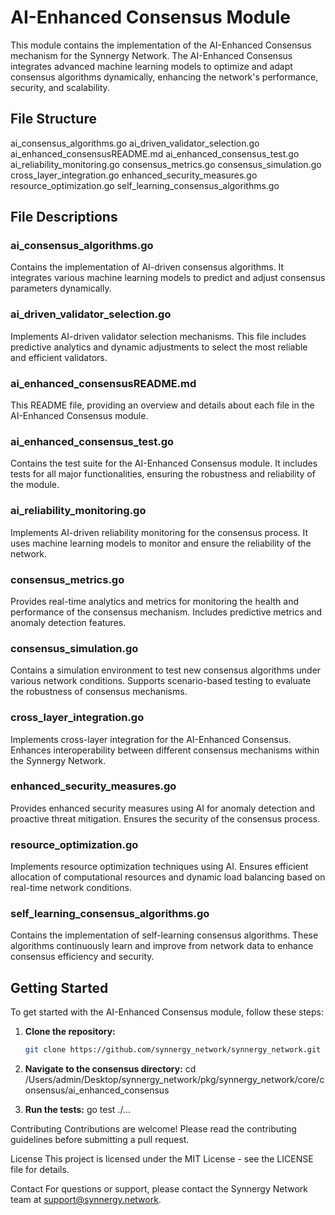 # AI-Enhanced Consensus Module

This module contains the implementation of the AI-Enhanced Consensus mechanism for the Synnergy Network. The AI-Enhanced Consensus integrates advanced machine learning models to optimize and adapt consensus algorithms dynamically, enhancing the network's performance, security, and scalability.

## File Structure

ai_consensus_algorithms.go
ai_driven_validator_selection.go
ai_enhanced_consensusREADME.md
ai_enhanced_consensus_test.go
ai_reliability_monitoring.go
consensus_metrics.go
consensus_simulation.go
cross_layer_integration.go
enhanced_security_measures.go
resource_optimization.go
self_learning_consensus_algorithms.go

## File Descriptions

### ai_consensus_algorithms.go
Contains the implementation of AI-driven consensus algorithms. It integrates various machine learning models to predict and adjust consensus parameters dynamically.

### ai_driven_validator_selection.go
Implements AI-driven validator selection mechanisms. This file includes predictive analytics and dynamic adjustments to select the most reliable and efficient validators.

### ai_enhanced_consensusREADME.md
This README file, providing an overview and details about each file in the AI-Enhanced Consensus module.

### ai_enhanced_consensus_test.go
Contains the test suite for the AI-Enhanced Consensus module. It includes tests for all major functionalities, ensuring the robustness and reliability of the module.

### ai_reliability_monitoring.go
Implements AI-driven reliability monitoring for the consensus process. It uses machine learning models to monitor and ensure the reliability of the network.

### consensus_metrics.go
Provides real-time analytics and metrics for monitoring the health and performance of the consensus mechanism. Includes predictive metrics and anomaly detection features.

### consensus_simulation.go
Contains a simulation environment to test new consensus algorithms under various network conditions. Supports scenario-based testing to evaluate the robustness of consensus mechanisms.

### cross_layer_integration.go
Implements cross-layer integration for the AI-Enhanced Consensus. Enhances interoperability between different consensus mechanisms within the Synnergy Network.

### enhanced_security_measures.go
Provides enhanced security measures using AI for anomaly detection and proactive threat mitigation. Ensures the security of the consensus process.

### resource_optimization.go
Implements resource optimization techniques using AI. Ensures efficient allocation of computational resources and dynamic load balancing based on real-time network conditions.

### self_learning_consensus_algorithms.go
Contains the implementation of self-learning consensus algorithms. These algorithms continuously learn and improve from network data to enhance consensus efficiency and security.

## Getting Started

To get started with the AI-Enhanced Consensus module, follow these steps:

1. **Clone the repository:**
   ```sh
   git clone https://github.com/synnergy_network/synnergy_network.git


2. **Navigate to the consensus directory:**
cd /Users/admin/Desktop/synnergy_network/pkg/synnergy_network/core/consensus/ai_enhanced_consensus

3. **Run the tests:**
go test ./...

Contributing
Contributions are welcome! Please read the contributing guidelines before submitting a pull request.

License
This project is licensed under the MIT License - see the LICENSE file for details.

Contact
For questions or support, please contact the Synnergy Network team at support@synnergy.network.
